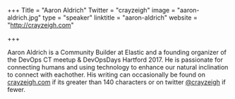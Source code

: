 +++
Title = "Aaron Aldrich"
Twitter = "crayzeigh"
image = "aaron-aldrich.jpg"
type = "speaker"
linktitle = "aaron-aldrich"
website = "http://crayzeigh.com"

+++

Aaron Aldrich is a Community Builder at Elastic and a founding
organizer of the DevOps CT meetup & DevOpsDays Hartford 2017. He
is passionate for connecting humans and using technology to enhance
our natural inclination to connect with eachother. His writing can
occasionally be found on
[crayzeigh.com](http://crayzeigh.com)
if its greater than 140
characters or on twitter
[@crayzeigh](https://twitter.com/crayzeigh)
if fewer.
